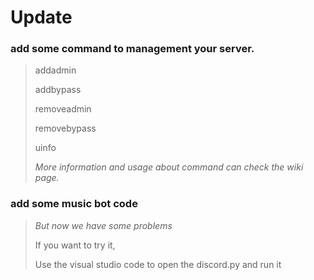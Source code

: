 # Update

### add some command to management your server.
> addadmin
> 
> addbypass
> 
> removeadmin
> 
> removebypass
> 
> uinfo
>
> _More information and usage about command can check the wiki page._

### add some music bot code
> _But now we have some problems_
> 
> If you want to try it,
> 
> Use the visual studio code to open the discord.py and run it

